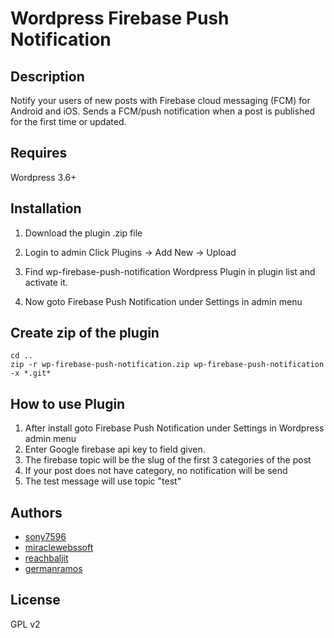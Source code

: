 ﻿# Wordpress Firebase Push Notification

## Description

 Notify your users of new posts with Firebase cloud messaging (FCM) for Android and iOS. Sends a FCM/push notification when a post is published for the first time or updated.

## Requires

Wordpress 3.6+


## Installation

1. Download the plugin .zip file

2. Login to admin Click Plugins -> Add New -> Upload

3. Find wp-firebase-push-notification Wordpress Plugin in plugin list and activate it.

4. Now goto Firebase Push Notification under Settings in admin menu

## Create zip of the plugin
```
cd ..
zip -r wp-firebase-push-notification.zip wp-firebase-push-notification -x *.git*
```

## How to use Plugin

1. After install goto Firebase Push Notification under Settings in Wordpress admin menu
2. Enter Google firebase api key to field given.
3. The firebase topic will be the slug of the first 3 categories of the post
4. If your post does not have category, no notification will be send
5. The test message will use topic "test"

## Authors

* [sony7596](https://profiles.wordpress.org/sony7596)
* [miraclewebssoft](https://profiles.wordpress.org/miraclewebssoft)
* [reachbaljit](https://profiles.wordpress.org/reachbaljit)
* [germanramos](https://github.com/germanramos/wp-firebase-push-notification)

## License

GPL v2
